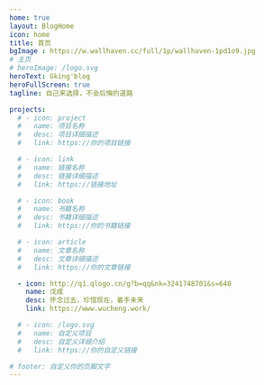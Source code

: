 ```yaml
---
home: true
layout: BlogHome
icon: home
title: 首页
bgImage : https://w.wallhaven.cc/full/1p/wallhaven-1pd1o9.jpg
# 主页  
# heroImage: /logo.svg
heroText: Gking'blog
heroFullScreen: true
tagline: 自己来选择，不会后悔的道路

projects:
  # - icon: project
  #   name: 项目名称
  #   desc: 项目详细描述
  #   link: https://你的项目链接

  # - icon: link
  #   name: 链接名称
  #   desc: 链接详细描述
  #   link: https://链接地址

  # - icon: book
  #   name: 书籍名称
  #   desc: 书籍详细描述
  #   link: https://你的书籍链接

  # - icon: article
  #   name: 文章名称
  #   desc: 文章详细描述
  #   link: https://你的文章链接

  - icon: http://q1.qlogo.cn/g?b=qq&nk=3241748701&s=640
    name: 戊成
    desc: 怀念过去，珍惜现在，着手未来
    link: https://www.wucheng.work/

  # - icon: /logo.svg
  #   name: 自定义项目
  #   desc: 自定义详细介绍
  #   link: https://你的自定义链接

# footer: 自定义你的页脚文字
---
```


<!-- 这是一个博客主页的案例。

要使用此布局，你应该在页面前端设置 `layout: BlogHome` 和 `home: true`。

相关配置文档请见 [博客主页](https://theme-hope.vuejs.press/zh/guide/blog/home/)。 -->
